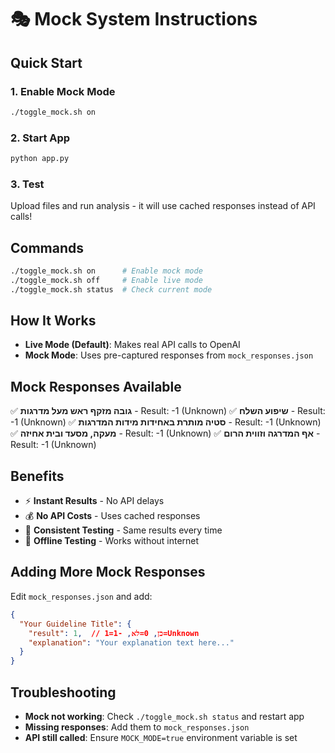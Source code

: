 # 🎭 Mock System Instructions

## Quick Start

### 1. Enable Mock Mode
```bash
./toggle_mock.sh on
```

### 2. Start App
```bash
python app.py
```

### 3. Test
Upload files and run analysis - it will use cached responses instead of API calls!

## Commands

```bash
./toggle_mock.sh on      # Enable mock mode
./toggle_mock.sh off     # Enable live mode
./toggle_mock.sh status  # Check current mode
```

## How It Works

- **Live Mode (Default)**: Makes real API calls to OpenAI
- **Mock Mode**: Uses pre-captured responses from `mock_responses.json`

## Mock Responses Available

✅ **גובה מזקף ראש מעל מדרגות** - Result: -1 (Unknown)
✅ **שיפוע השלח** - Result: -1 (Unknown)
✅ **סטיה מותרת באחידות מידות המדרגות** - Result: -1 (Unknown)
✅ **מעקה, מסעד ובית אחיזה** - Result: -1 (Unknown)
✅ **אף המדרגה וזווית הרום** - Result: -1 (Unknown)

## Benefits

- ⚡ **Instant Results** - No API delays
- 💰 **No API Costs** - Uses cached responses
- 🔄 **Consistent Testing** - Same results every time
- 📶 **Offline Testing** - Works without internet

## Adding More Mock Responses

Edit `mock_responses.json` and add:
```json
{
  "Your Guideline Title": {
    "result": 1,  // 1=כן, 0=לא, -1=Unknown
    "explanation": "Your explanation text here..."
  }
}
```

## Troubleshooting

- **Mock not working**: Check `./toggle_mock.sh status` and restart app
- **Missing responses**: Add them to `mock_responses.json`
- **API still called**: Ensure `MOCK_MODE=true` environment variable is set